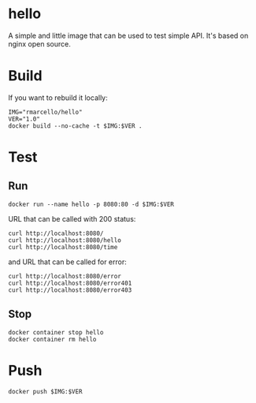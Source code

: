 # hello
A simple and little image that can be used to test simple API.
It's based on nginx open source.

# Build
If you want to rebuild it locally:
```
IMG="rmarcello/hello"
VER="1.0"
docker build --no-cache -t $IMG:$VER .
```

# Test
## Run
```
docker run --name hello -p 8080:80 -d $IMG:$VER
```

URL that can be called with 200 status:
```
curl http://localhost:8080/
curl http://localhost:8080/hello
curl http://localhost:8080/time
```

and URL that can be called for error:
```
curl http://localhost:8080/error
curl http://localhost:8080/error401
curl http://localhost:8080/error403
```


## Stop
```
docker container stop hello
docker container rm hello
```

# Push
```
docker push $IMG:$VER
```

